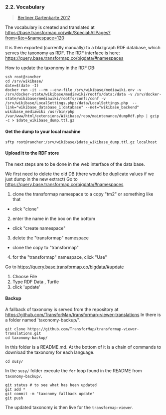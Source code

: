 ### 2.2. Vocabulary

> [Berliner Gartenkarte 2017](https://github.com/gartenkarte/gartenkarte-2017/)

The vocabulary is created and translated at https://base.transformap.co/wiki/Special:AllPages?from=&to=&namespace=120

It is then exported (currently manually) to a blazgraph RDF database, which serves the taxonomy as RDF.
The RDF interface is here: https://query.base.transformap.co/bigdata/#namespaces

How to update the taxonomy in the RDF DB:

```
ssh root@rancher
cd /srv/wikibase/
date=$(date -I)
docker run -it --rm --env-file /srv/wikibase/mediawiki.env -v /srv/docker-state/wikibase/mediawiki/rootfs/data:/data -v /srv/docker-state/wikibase/mediawiki/rootfs/conf:/conf -v /srv/wikibase/LocalSettings.php:/data/LocalSettings.php  --link="wikibase_database_1:database" --net="wikibase_backend" wikibase_mediawiki /usr/bin/php /var/www/html/extensions/Wikibase/repo/maintenance/dumpRdf.php | gzip -c > $date_wikibase_dump.ttl.gz
```

#### Get the dump to your local machine

    sftp root@rancher:/srv/wikibase/$date_wikibase_dump.ttl.gz localhost

#### Upload it to the RDF store

The next steps are to be done in the web interface of the data base.

We first need to delete the old DB (there would be duplicate values if we just dump in the new extract)
Go to https://query.base.transformap.co/bigdata/#namespaces

1. clone the transformap namespace to a copy "tm2" or something like that
  * click "clone"
2. enter the name in the box on the bottom
  * click "create namespace"
3. delete the "transformap" namespace
  * clone the copy to "transformap"
4. for the "transformap" namespace, click "Use"

Go to https://query.base.transformap.co/bigdata/#update

1. Choose File
2. Type RDF Data , Turtle
3. click 'update'

#### Backup

A fallback of taxonomy is served from the repository at https://github.com/TransforMap/transformap-viewer-translations
In there is a folder named 'taxonomy-backup/'.

```
git clone https://github.com/TransforMap/transformap-viewer-translations.git
cd taxonomy-backup/
```

In this folder is a README.md. At the bottom of it is a chain of commands to download the taxonomy for each language.

```
cd susy/
```

In the `susy/` folder execute the `for` loop found in the README from `taxonomy-backup/`.

```
git status # to see what has been updated
git add *
git commit -m "taxonomy fallback update"
git push
```

The updated taxonomy is then live for the `transformap-viewer`.
